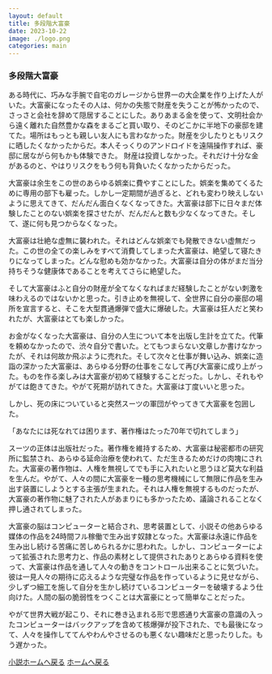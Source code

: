 ```yaml
---
layout: default
title: 多段階大富豪
date: 2023-10-22
image: ./logo.png
categories: main
---
```


### 多段階大富豪

ある時代に、巧みな手腕で自宅のガレージから世界一の大企業を作り上げた人がいた。大富豪になったその人は、何かの失態で財産を失うことが怖かったので、さっさと会社を辞めて隠居することにした。ありあまる金を使って、文明社会から遠く離れた自然豊かな森をまるごと買い取り、そのどこかに半地下の豪邸を建てた。場所はもっとも親しい友人にも言わなかった。財産を少したりともリスクに晒したくなかったからだ。本人そっくりのアンドロイドを遠隔操作すれば、豪邸に居ながら何もかも体験できた。 財産は投資しなかった。それだけ十分な金があるのと、やはりリスクをもう何も背負いたくなかったからだった。

大富豪は余生をこの世のあらゆる娯楽に費やすことにした。娯楽を集めてくるために専用の部下も雇った。しかし一定期間が過ぎると、どれも変わり映えしないように思えてきて、だんだん面白くなくなってきた。大富豪は部下に日々まだ体験したことのない娯楽を探させたが、だんだんと数も少なくなってきた。そして、遂に何も見つからなくなった。

大富豪は壮絶な虚無に襲われた。それはどんな娯楽でも発散できない虚無だった。この世の全ての楽しみをすべて消費してしまった大富豪は、絶望して寝たきりになってしまった。どんな慰めも効かなかった。大富豪は自分の体がまだ当分持ちそうな健康体であることを考えてさらに絶望した。

そして大富豪はふと自分の財産が全てなくなればまだ経験したことがない刺激を味わえるのではないかと思った。引き止めを無視して、全世界に自分の豪邸の場所を宣言すると、そこを大型貫通爆弾で盛大に爆破した。大富豪は狂人だと笑われたが、大富豪はとても楽しかった。

お金がなくなった大富豪は、自分の人生について本を出版し生計を立てた。代筆を頼めなかったので、渋々自分で書いた。とてもつまらない文章しか書けなかったが、それは何故か飛ぶように売れた。そして次々と仕事が舞い込み、娯楽に造詣の深かった大富豪は、あらゆる分野の仕事をこなして再び大富豪に成り上がった。ものを作る楽しみは大富豪が初めて経験することだった。しかし、それもやがては飽きてきた。やがて死期が訪れてきた。大富豪は丁度いいと思った。

しかし、死の床についていると突然スーツの軍団がやってきて大富豪を包囲した。

「あなたには死なれては困ります、著作権はたった70年で切れてしまう」

スーツの正体は出版社だった。著作権を維持するため、大富豪は秘密都市の研究所に監禁され、あらゆる延命治療を使われて、ただ生きるためだけの肉塊にされた。大富豪の著作物は、人権を無視してでも手に入れたいと思うほど莫大な利益を生んだ。やがて、人々の間に大富豪を一種の思考機械にして無限に作品を生み出す装置にしようとする主張が生まれた。それは人権を無視するものだったが、大富豪の著作物に魅了された人があまりにも多かったため、議論されることなく押し通されてしまった。

大富豪の脳はコンピューターと結合され、思考装置として、小説その他あらゆる媒体の作品を24時間フル稼働で生み出す奴隷となった。大富豪は永遠に作品を生み出し続ける苦痛に苦しめられるかに思われた。しかし、コンピューターによって拡張された思考力と、作品の素材として提供されたありとあらゆる資料を使って、大富豪は作品を通して人々の動きをコントロール出来ることに気づいた。彼は一見人々の期待に応えるような完璧な作品を作っているように見せながら、少しずつ細工を施して自分を生かし続けているコンピューターを破壊するよう仕向けた。人間の脳の脆弱性をつくことは大富豪にとって簡単なことだった。

やがて世界大戦が起こり、それに巻き込まれる形で思惑通り大富豪の意識の入ったコンピューターはバックアップを含めて核爆弾が投下された、でも最後になって、人々を操作しててんやわんやさせるのも悪くない趣味だと思ったりした。もう遅かった。

[小説ホームへ戻る](146)
[ホームへ戻る](./)